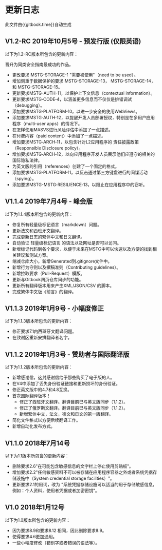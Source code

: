 # 更新日志

此文件由{{gitbook.time}}自动生成

## V1.2-RC 2019年10月5号 - 预发行版 (仅限英语)

以下为1.2-RC版本所包含的更新内容：

晋升为同类安全指南最成功的作品。

- 更改要求 MSTG-STORAGE-1 "需要被使用"（need to be used）。
- 增加侧重于数据保护的要求 MSTG-STORAGE-13， MSTG-STORAGE-14， 和 MSTG-STORAGE-15。
- 更新要求MSTG-AUTH-11，以保护上下文信息（contextual information）。
- 更新要求MSTG‑CODE‑4，以涵盖更多信息而不仅仅是排错调试（debugging）。
- 添加要求MSTG‑PLATFORM‑10，以进一步安全的使用WebViews。
- 添加要求MSTG‑AUTH‑12，以提醒开发人员部署授权，特别是在多用户应用程序（multi-user apps）的情况下。
- 在怎样使用MASVS进行风险评估中添加了一点描述。
- 在付费内容（paid content）中添加了一点描述。
- 增加要求MSTG‑ARCH‑11，以包含针对L2应用程序的 责任披露政策（Responsible Disclosure policy）。
- 增加要求MSTG‑ARCH‑12，以向应用程序开发人员展示他们应遵守的相关的国际隐私法律。
- 为英文版的引用（references）创建了一个固定的格式。
- 添加要求MSTG‑PLATFORM‑11，以反击通过第三方键盘进行的间谍活动（spying）。
- 添加要求MSTG-MSTG‑RESILIENCE‑13，以阻止在应用程序中的窃听。

## V1.1.4 2019年7月4号 - 峰会版

以下为1.1.4版本所包含的更新内容：

- 修复所有轻量级标记语言（markdown）问题。
- 更新法文和西班牙文翻译。
- 完成更新日志的繁体中文和日文翻译。
- 自动验证 轻量级标记语言 的语法以及网址是否可以访问。
- 新增标记代码到各个要求，以便于未来在MSTG中可以快速以及方便的找到相关建议和测试方案。
- 缩减仓库大小，新增Generated到.gitignore文件中。
- 新增行为守则以及撰稿准则（Contributing guidelines）。
- 新增拉取要求（Pull-Request）模版。
- 更新与Gitbook网页仓库同步的功能。
- 更新所有翻译版本用来产生XML/JSON/CSV 的脚本。
- 完成繁体中文版《前言》的翻译。

## V1.1.3 2019年1月9号 - 小幅度修正

以下为1.1.3版本所包含的更新内容：

- 修正要求7.1内西班牙文翻译问题。
- 在致谢区重新安排翻译者名字。

## V1.1.2 2019年1月3号 - 赞助者与国际翻译版

以下为1.1.2版本所包含的更新内容：

- 新增感谢信，这封感谢信给予那些购买了电子版的人。
- 在V4中添加了丢失身份验证链接和更新损坏的身份验证。
- 修正英文版中的4.7和4.8互换。
- 首次国际翻译版本！
  - 修正了西班牙文翻译。翻译目前已与英文版同步（1.1.2）。
  - 修正了俄罗斯文翻译。翻译目前已与英文版同步（1.1.2）。
  - 新增繁体中文，法文，德文和日文的第一版翻译。
- 简化文件格式以方便后续翻译工作。
- 新增自动化发布方式。

## V1.1.0 2018年7月14号

以下为1.1版本所包含的更新内容：

- 删除要求2.6"在可能包含敏感信息的文字栏上停止使用剪贴板"。
- 增加要求2.2"任何敏感资料不可以被存储在应用程序容器之外或者系统凭据存储设施中（System credential storage facilities）"。
- 更新要求2.1的用词，改为 "系统凭据存储设施可以适当的用于存储敏感信息，例如：个人资料，使用者凭据或者加密密钥"。

## V1.0 2018年1月12号

以下为1.0版本所包含的更新内容：

- 因为要求8.9和要求8.12 相同，因此删除要求8.9。
- 使得要求4.6更加通用。
- 一些小幅度修改（错别字或者错误的语法等）。
